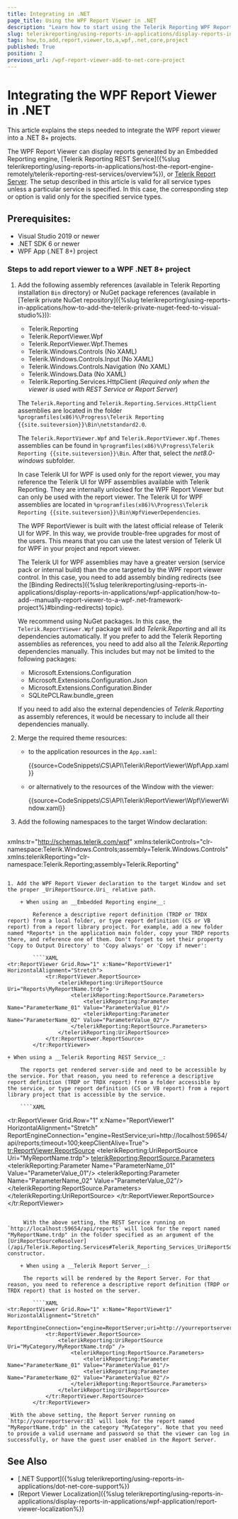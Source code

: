 ```yaml
---
title: Integrating in .NET
page_title: Using the WPF Report Viewer in .NET
description: "Learn how to start using the Telerik Reporting WPF Report Viewer in .NET applications with this tutorial."
slug: telerikreporting/using-reports-in-applications/display-reports-in-applications/wpf-application/how-to-add-report-viewer-to-a-wpf-.net-core-project
tags: how,to,add,report,viewer,to,a,wpf,.net,core,project
published: True
position: 2
previous_url: /wpf-report-viewer-add-to-net-core-project
---
```


# Integrating the WPF Report Viewer in .NET

This article explains the steps needed to integrate the WPF report viewer into a .NET 8+ projects.

The WPF Report Viewer can display reports generated by an Embedded Reporting engine, [Telerik Reporting REST Service]({%slug telerikreporting/using-reports-in-applications/host-the-report-engine-remotely/telerik-reporting-rest-services/overview%}), or [Telerik Report Server](https://docs.telerik.com/report-server/introduction). The setup described in this article is valid for all service types unless a particular service is specified. In this case, the corresponding step or option is valid only for the specified service types.

## Prerequisites:

* Visual Studio 2019 or newer
* .NET SDK 6 or newer
* WPF App (.NET 8+) project

### Steps to add report viewer to a WPF .NET 8+ project

1. Add the following assembly references (available in Telerik Reporting installation `Bin` directory) or NuGet package references (available in [Telerik private NuGet repository]({%slug telerikreporting/using-reports-in-applications/how-to-add-the-telerik-private-nuget-feed-to-visual-studio%})):

	+ Telerik.Reporting
	+ Telerik.ReportViewer.Wpf
	+ Telerik.ReportViewer.Wpf.Themes
	+ Telerik.Windows.Controls (No XAML)
	+ Telerik.Windows.Controls.Input (No XAML)
	+ Telerik.Windows.Controls.Navigation (No XAML)
	+ Telerik.Windows.Data (No XAML)
	+ Telerik.Reporting.Services.HttpClient (*Required only when the viewer is used with REST Service or Report Server*)

	The `Telerik.Reporting` and `Telerik.Reporting.Services.HttpClient` assemblies are located in the folder `%programfiles(x86)%\Progress\Telerik Reporting {{site.suiteversion}}\Bin\netstandard2.0`.

	The `Telerik.ReportViewer.Wpf` and `Telerik.ReportViewer.Wpf.Themes` assemblies can be found in `%programfiles(x86)%\Progress\Telerik Reporting {{site.suiteversion}}\Bin`. After that, select the *net8.0-windows* subfolder.

	In case Telerik UI for WPF is used only for the report viewer, you may reference the Telerik UI for WPF assemblies available with Telerik Reporting. They are internally unlocked for the WPF Report Viewer but can only be used with the report viewer. The Telerik UI for WPF assemblies are located in `%programfiles(x86)%\Progress\Telerik Reporting {{site.suiteversion}}\Bin\WpfViewerDependencies`.

	The WPF ReportViewer is built with the latest official release of Telerik UI for WPF. In this way, we provide trouble-free upgrades for most of the users. This means that you can use the latest version of Telerik UI for WPF in your project and report viewer.

	The Telerik UI for WPF assemblies may have a greater version (service pack or internal build) than the one targeted by the WPF report viewer control. In this case, you need to add assembly binding redirects (see the [Binding Redirects]({%slug telerikreporting/using-reports-in-applications/display-reports-in-applications/wpf-application/how-to-add--manually-report-viewer-to-a-wpf-.net-framework-project%}#binding-redirects) topic).

	We recommend using NuGet packages. In this case, the `Telerik.ReportViewer.Wpf` package will add *Telerik.Reporting* and all its dependencies automatically. If you prefer to add the Telerik Reporting assemblies as references, you need to add also all the *Telerik.Reporting* dependencies manually. This includes but may not be limited to the following packages:

	+ Microsoft.Extensions.Configuration
	+ Microsoft.Extensions.Configuration.Json
	+ Microsoft.Extensions.Configuration.Binder
	+ SQLitePCLRaw.bundle_green

	If you need to add also the external dependencies of *Telerik.Reporting* as assembly references, it would be necessary to include all their dependencies manually.

1. Merge the required theme resources:

	+ to the application resources in the `App.xaml`:

		{{source=CodeSnippets\CS\API\Telerik\ReportViewer\Wpf\App.xaml}}

	+ or alternatively to the resources of the Window with the viewer:

		{{source=CodeSnippets\CS\API\Telerik\ReportViewer\Wpf\ViewerWindow.xaml}}

1. Add the following namespaces to the target Window declaration:

	````XAML
xmlns:tr="http://schemas.telerik.com/wpf"
	xmlns:telerikControls="clr-namespace:Telerik.Windows.Controls;assembly=Telerik.Windows.Controls"
	xmlns:telerikReporting="clr-namespace:Telerik.Reporting;assembly=Telerik.Reporting"
````

1. Add the WPF Report Viewer declaration to the target Window and set the proper _UriReportSource.Uri_ relative path.

	+ When using an __Embedded Reporting engine__:

		Reference a descriptive report definition (TRDP or TRDX report) from a local folder, or type report definition (CS or VB report) from a report library project. For example, add a new folder named *Reports* in the application main folder, copy your TRDP reports there, and reference one of them. Don't forget to set their property 'Copy to Output Directory' to 'Copy always' or 'Copy if newer':

		````XAML
<tr:ReportViewer Grid.Row="1" x:Name="ReportViewer1" HorizontalAlignment="Stretch">
			<tr:ReportViewer.ReportSource>
				<telerikReporting:UriReportSource Uri="Reports\MyReportName.trdp">
					<telerikReporting:ReportSource.Parameters>
						<telerikReporting:Parameter Name="ParameterName_01" Value="ParameterValue_01"/>
						<telerikReporting:Parameter Name="ParameterName_02" Value="ParameterValue_02"/>
					</telerikReporting:ReportSource.Parameters>
				</telerikReporting:UriReportSource>
			</tr:ReportViewer.ReportSource>
		</tr:ReportViewer>
````

	+ When using a __Telerik Reporting REST Service__:

		The reports get rendered server-side and need to be accessible by the service. For that reason, you need to reference a descriptive report definition (TRDP or TRDX report) from a folder accessible by the service, or type report definition (CS or VB report) from a report library project that is accessible by the service.

		````XAML
<tr:ReportViewer Grid.Row="1" x:Name="ReportViewer1" HorizontalAlignment="Stretch"
						ReportEngineConnection="engine=RestService;uri=http://localhost:59654/api/reports;timeout=100;keepClientAlive=True">
			<tr:ReportViewer.ReportSource>
				<telerikReporting:UriReportSource Uri="MyReportName.trdp">
					<telerikReporting:ReportSource.Parameters>
						<telerikReporting:Parameter Name="ParameterName_01" Value="ParameterValue_01"/>
						<telerikReporting:Parameter Name="ParameterName_02" Value="ParameterValue_02"/>
					</telerikReporting:ReportSource.Parameters>
				</telerikReporting:UriReportSource>
			</tr:ReportViewer.ReportSource>
		</tr:ReportViewer>
````

	 With the above setting, the REST Service running on `http://localhost:59654/api/reports` will look for the report named "MyReportName.trdp" in the folder specified as an argument of the [UriReportSourceResolver](/api/Telerik.Reporting.Services#Telerik_Reporting_Services_UriReportSourceResolver_System_String_) constructor.

	+ When using a __Telerik Report Server__:

	 The reports will be rendered by the Report Server. For that reason, you need to reference a descriptive report definition (TRDP or TRDX report) that is hosted on the server.

		````XAML
<tr:ReportViewer Grid.Row="1" x:Name="ReportViewer1" HorizontalAlignment="Stretch"
						 ReportEngineConnection="engine=ReportServer;uri=http://yourreportserver:83/;username=yourusername;password=yourpassword">
			<tr:ReportViewer.ReportSource>
				<telerikReporting:UriReportSource Uri="MyCategory/MyReportName.trdp" />
					<telerikReporting:ReportSource.Parameters>
						<telerikReporting:Parameter Name="ParameterName_01" Value="ParameterValue_01"/>
						<telerikReporting:Parameter Name="ParameterName_02" Value="ParameterValue_02"/>
					</telerikReporting:ReportSource.Parameters>
				</telerikReporting:UriReportSource>
			</tr:ReportViewer.ReportSource>
		</tr:ReportViewer>
````

	 With the above setting, the Report Server running on `http://yourreportserver:83` will look for the report named "MyReportName.trdp" in the category "MyCategory". Note that you need to provide a valid username and password so that the viewer can log in successfully, or have the guest user enabled in the Report Server.

## See Also

* [.NET Support]({%slug telerikreporting/using-reports-in-applications/dot-net-core-support%})
* [Report Viewer Localization]({%slug telerikreporting/using-reports-in-applications/display-reports-in-applications/wpf-application/report-viewer-localization%})
